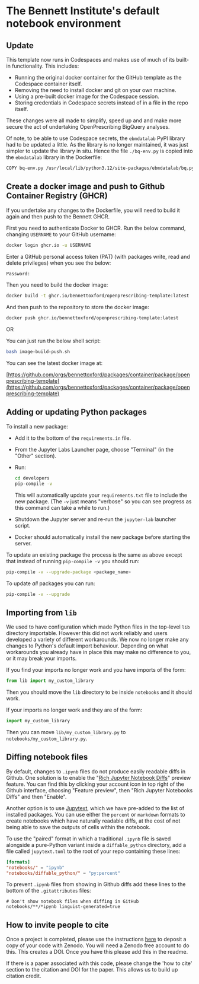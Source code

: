 # The Bennett Institute's default notebook environment

## Update

This template now runs in Codespaces and makes use of much of its built-in functionality. This includes:

- Running the original docker container for the GitHub template as the Codespace container itself.
- Removing the need to install docker and git on your own machine.
- Using a pre-built docker image for the Codespace session.
- Storing credentials in Codespace secrets instead of in a file in the repo itself.

These changes were all made to simplify, speed up and and make more secure the act of undertaking OpenPrescribing BigQuery analyses.

Of note, to be able to use Codespace secrets, the `ebmdatalab` PyPI library had to be updated a little. As the library is no longer maintained, it was just simpler to update the library in situ. Hence the file `./bq-env.py` is copied into the `ebmdatalab` library in the Dockerfile:

```bash
COPY bq-env.py /usr/local/lib/python3.12/site-packages/ebmdatalab/bq.py
```

## Create a docker image and push to Github Container Registry (GHCR)

If you undertake any changes to the Dockerfile, you will need to build it again and then push to the Bennett GHCR.

First you need to authenticate Docker to GHCR. Run the below command, changing `USERNAME` to your GitHub username:

```bash
docker login ghcr.io -u USERNAME
```

Enter a GitHub personal access token (PAT) (with packages write, read and delete privileges) when you see the below:

```bash
Password:
```

Then you need to build the docker image:

```bash
docker build -t ghcr.io/bennettoxford/openprescribing-template:latest .
```

And then push to the repository to store the docker image:

```bash
docker push ghcr.io/bennettoxford/openprescribing-template:latest
```

OR

You can just run the below shell script:

```bash
bash image-build-push.sh
```

You can see the latest docker image at:

[https://github.com/orgs/bennettoxford/packages/container/package/openprescribing-template](https://github.com/orgs/bennettoxford/packages/container/package/openprescribing-template)

## Adding or updating Python packages

To install a new package:

- Add it to the bottom of the `requirements.in` file.
- From the Jupyter Labs Launcher page, choose "Terminal" (in the
  "Other" section).
- Run:

  ```sh
  cd developers
  pip-compile -v
  ```

  This will automatically update your `requirements.txt` file to
  include the new package. (The `-v` just means "verbose" so you can
  see progress as this command can take a while to run.)

- Shutdown the Jupyter server and re-run the `jupyter-lab` launcher
  script.
- Docker should automatically install the new package before starting
  the server.

To update an existing package the process is the same as above except
that instead of running `pip-compile -v` you should run:

```sh
pip-compile -v --upgrade-package <package_name>
```

To update _all_ packages you can run:

```sh
pip-compile -v --upgrade
```

## Importing from `lib`

We used to have configuration which made Python files in the top-level
`lib` directory importable. However this did not work reliably and users
developed a variety of different workarounds. We now no longer make any
changes to Python's default import behaviour. Depending on what
workarounds you already have in place this may make no difference to
you, or it may break your imports.

If you find your imports no longer work and you have imports of the
form:

```python
from lib import my_custom_library
```

Then you should move the `lib` directory to be inside `notebooks` and it
should work.

If your imports no longer work and they are of the form:

```python
import my_custom_library
```

Then you can move `lib/my_custom_library.py` to `notebooks/my_custom_library.py`.

## Diffing notebook files

By default, changes to `.ipynb` files do not produce easily readable
diffs in Github. One solution is to enable the "[Rich Jupyter Notebook
Diffs][richdiff]" preview feature. You can find this by clicking your
account icon in top right of the Github interface, choosing "Feature
preview", then "Rich Jupyter Notebooks Diffs" and then "Enable".

[richdiff]: https://github.blog/changelog/2023-03-01-feature-preview-rich-jupyter-notebook-diffs/

Another option is to use [Jupytext][jupytext], which we have pre-added to the
list of installed packages. You can use either the `percent` or
`markdown` formats to create notebooks which have naturally readable
diffs, at the cost of not being able to save the outputs of cells within
the notebook.

[jupytext]: https://jupytext.readthedocs.io/en/latest/

To use the "paired" format in which a traditional `.ipynb` file is saved
alongside a pure-Python variant inside a `diffable_python` directory,
add a file called `jupytext.toml` to the root of your repo containing
these lines:

```toml
[formats]
"notebooks/" = "ipynb"
"notebooks/diffable_python/" = "py:percent"
```

To prevent `.ipynb` files from showing in Github diffs add these lines
to the bottom of the `.gitattributes` files:

```text
# Don't show notebook files when diffing in GitHub
notebooks/**/*ipynb linguist-generated=true
```

## How to invite people to cite

Once a project is completed, please use the instructions [here](https://guides.github.com/activities/citable-code/) to deposit a copy of your code with Zenodo. You will need a Zenodo free account to do this. This creates a DOI. Once you have this please add this in the readme.

If there is a paper associated with this code, please change the 'how to cite' section to the citation and DOI for the paper. This allows us to build up citation credit.
